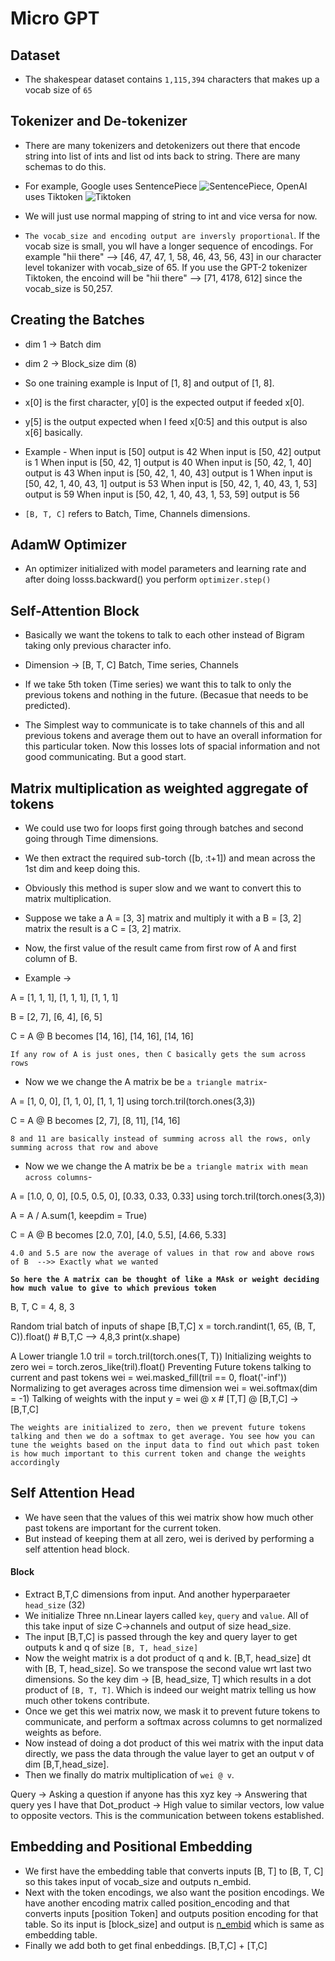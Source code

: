 # Micro GPT

## Dataset

- The shakespear dataset contains `1,115,394` characters that makes up a vocab size of `65`

## Tokenizer and De-tokenizer

- There are many tokenizers and detokenizers out there that encode string into list of ints and list od ints back to string. There are many schemas to do this.
- For example, Google uses SentencePiece
![SentencePiece](https://github.com/google/sentencepiece), OpenAI uses Tiktoken
![Tiktoken](https://github.com/openai/tiktoken)
- We will just use normal mapping of string to int and vice versa for now.

- `The vocab_size and encoding output are inversly proportional`. If the vocab size is small, you wll have a longer sequence of encodings. For example "hii there" --> [46, 47, 47, 1, 58, 46, 43, 56, 43] in our character level tokanizer with vocab_size of 65. If you use the GPT-2 tokenizer Tiktoken, the encoind will be "hii there" --> [71, 4178, 612] since the vocab_size is 50,257.

## Creating the Batches

- dim 1 -> Batch dim
- dim 2 -> Block_size dim (8)
- So one training example is Input of [1, 8] and output of [1, 8].
- x[0] is the first character, y[0] is the expected output if feeded x[0].
- y[5] is the output expected when I feed x[0:5] and this output is also x[6] basically.
- Example - 
When input is [50] output is 42
When input is [50, 42] output is 1
When input is [50, 42, 1] output is 40
When input is [50, 42, 1, 40] output is 43
When input is [50, 42, 1, 40, 43] output is 1
When input is [50, 42, 1, 40, 43, 1] output is 53
When input is [50, 42, 1, 40, 43, 1, 53] output is 59
When input is [50, 42, 1, 40, 43, 1, 53, 59] output is 56

- `[B, T, C]` refers to Batch, Time, Channels dimensions.

## AdamW Optimizer

- An optimizer initialized with model parameters and learning rate and after doing losss.backward() you perform `optimizer.step()`

## Self-Attention Block

- Basically we want the tokens to talk to each other instead of Bigram taking only previous character info.

- Dimension -> [B, T, C] Batch, Time series, Channels

- If we take 5th token (Time series) we want this to talk to only the previous tokens and nothing in the future. (Becasue that needs to be predicted).

- The Simplest way to communicate is to take channels of this and all previous tokens and average them out to have an overall information for this particular token. Now this losses lots of spacial information and not good communicating. But a good start.

## Matrix multiplication as weighted aggregate of tokens

- We could use two for loops first going through batches and second going through Time dimensions.
- We then extract the required sub-torch ([b, :t+1]) and mean across the 1st dim and keep doing this.
- Obviously this method is super slow and we want to convert this to matrix multiplication.

- Suppose we take a A = [3, 3] matrix and multiply it with a B = [3, 2] matrix the result is a C = [3, 2] matrix.
- Now, the first value of the result came from first row of A and first column of B.
- Example -> 

A = [1, 1, 1],
    [1, 1, 1],
    [1, 1, 1]

B = [2, 7],
    [6, 4],
    [6, 5]

C = A @ B becomes   [14, 16],
                    [14, 16],
                    [14, 16]

`If any row of A is just ones, then C basically gets the sum across rows`

- Now we we change the A matrix be be `a triangle matrix`-

A = [1, 0, 0],
    [1, 1, 0],
    [1, 1, 1] using torch.tril(torch.ones(3,3))

C = A @ B becomes   [2, 7],
                    [8, 11],
                    [14, 16]

`8 and 11 are basically instead of summing across all the rows, only summing across that row and above`

- Now we we change the A matrix be be `a triangle matrix with mean across columns`-

A = [1.0, 0, 0],
    [0.5, 0.5, 0],
    [0.33, 0.33, 0.33] using torch.tril(torch.ones(3,3))

A = A / A.sum(1, keepdim = True)

C = A @ B becomes   [2.0, 7.0],
                    [4.0, 5.5],
                    [4.66, 5.33]

`4.0 and 5.5 are now the average of values in that row and above rows of B  -->> Exactly what we wanted`

<b>`So here the A matrix can be thought of like a MAsk or weight deciding how much value to give to which previous token`</b>

B, T, C = 4, 8, 3

Random trial batch of inputs of shape [B,T,C]
x = torch.randint(1, 65, (B, T, C)).float()     # B,T,C --> 4,8,3
print(x.shape)

A Lower triangle 1.0
tril = torch.tril(torch.ones(T, T))
Initializing weights to zero
wei = torch.zeros_like(tril).float()
Preventing Future tokens talking to current and past tokens
wei = wei.masked_fill(tril == 0, float('-inf'))
Normalizing to get averages across time dimension
wei = wei.softmax(dim = -1)
Talking of weights with the input
y = wei @ x     # [T,T] @ [B,T,C] -> [B,T,C]

`The weights are initialized to zero, then we prevent future tokens talking and then we do a softmax to get average. You see how you can tune the weights based on the input data to find out which past token is how much important to this current token and change the weights accordingly`

## Self Attention Head

- We have seen that the values of this wei matrix show how much other past tokens are important for the current token.
- But instead of keeping them at all zero, wei is derived by performing a self attention head block.

#### Block

- Extract B,T,C dimensions from input. And another hyperparaeter `head_size` (32)
- We initialize Three nn.Linear layers called `key`, `query` and `value`. All of this take input of size C->channels and output of size head_size.
- The input [B,T,C] is passed through the key and query layer to get outputs k and q of size `[B, T, head_size]`
- Now the weight matrix is a dot product of q and k. [B,T, head_size] dt with [B, T, head_size]. So we transpose the second value wrt last two dimensions. So the key dim -> [B, head_size, T] which results in a dot product of `[B, T, T]`. Which is indeed our weight matrix telling us how much other tokens contribute.
- Once we get this wei matrix now, we mask it to prevent future tokens to communicate, and perform a softmax across columns to get normalized weights as before.
- Now instead of doing a dot product of this wei matrix with the input data directly, we pass the data through the value layer to get an output v of dim [B,T,head_size].
- Then we finally do matrix multiplication of `wei @ v`.

Query -> Asking a question if anyone has this xyz
key -> Answering that query yes I have that
Dot_product -> High value to similar vectors, low value to opposite vectors. This is the communication between tokens established. 


## Embedding and Positional Embedding

- We first have the embedding table that converts inputs [B, T] to [B, T, C] so this takes input of vocab_size and outputs n_embid.
- Next with the token encodings, we also want the position encodings. We have another encoding matrix called position_encoding and that converts inputs [position Token] and outputs position encoding for that table. So its input is [block_size] and output is [n_embid](32) which is same as embedding table.
- Finally we add both to get final enbeddings. [B,T,C] + [T,C]